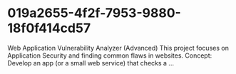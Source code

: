 # 019a2655-4f2f-7953-9880-18f0f414cd57
Web Application Vulnerability Analyzer (Advanced) This project focuses on Application Security and finding common flaws in websites.  Concept: Develop an app (or a small web service) that checks a ...
